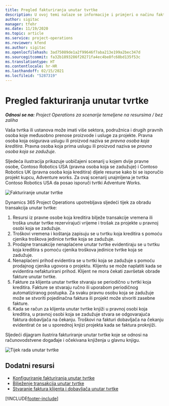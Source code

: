 ```yaml
---
title: Pregled fakturiranja unutar tvrtke
description: U ovoj temi nalaze se informacije i primjeri o načinu fakturiranja projekata unutar tvrtke.
author: sigitac
manager: tfehr
ms.date: 11/19/2020
ms.topic: article
ms.service: project-operations
ms.reviewer: kfend
ms.author: sigitac
ms.openlocfilehash: 3ad75089de1a2f99646f7aba213e199a2bec347d
ms.sourcegitcommit: fa32b1893286f20271fa4ec4be8fc68bd135f53c
ms.translationtype: HT
ms.contentlocale: hr-HR
ms.lasthandoff: 02/15/2021
ms.locfileid: "5287319"
---
```

# <a name="intercompany-invoicing-overview"></a>Pregled fakturiranja unutar tvrtke

_**Odnosi se na:** Project Operations za scenarije temeljene na resursima / bez zaliha_

Vaša tvrtka ili ustanova može imati više sektora, podružnica i drugih pravnih osoba koje međusobno prenose proizvode i usluge za projekte. Pravna osoba koja osigurava uslugu ili proizvod naziva se *pravna osoba koja kreditira*. Pravna osoba koja prima uslugu ili proizvod naziva se *pravna osoba koja se zadužuje*.

Sljedeća ilustracija prikazuje uobičajeni scenarij u kojem dvije pravne osobe, Contoso Robotics USA (pravna osoba koja se zadužuje) i Contoso Robotics UK (pravna osoba koja kreditira) dijele resurse kako bi se isporučio projekt kupcu, Adventure works. Za ovaj scenarij unajmljena je tvrtka Contoso Robotics USA da posao isporuči tvrtki Adventure Works.

![Fakturiranje unutar tvrtke](./media/IntercompanyScenario.png) 

Dynamics 365 Project Operations upotrebljava sljedeći tijek za obradu transakcija unutar tvrtke:

1. Resursi iz pravne osobe koja kreditira bilježe transakcije vremena ili troška unutar tvrtke rezervirajući vrijeme i trošak za projekte u pravnoj osobi koja se zadužuje.
2. Troškovi vremena i koštanja zapisuju se u tvrtku koja kreditira s pomoću cjenika troškova jedinice tvrtke koja se zadužuje.
3. Prodajne transakcije nenaplaćene unutar tvrtke evidentiraju se u tvrtku koja kreditira s pomoću cjenika troškova jedinice tvrtke koja se zadužuje.
4. Nenaplaćeni prihod evidentira se u tvrtki koja se zadužuje s pomoću prodajnog cjenika ugovora o projektu. Klijentu se može naplatiti kada se evidentira nefakturirani prihod. Klijent ne mora čekati završetak obrade fakture unutar tvrtke.
5. Fakture za klijenta unutar tvrtke stvaraju se periodično u tvrtki koja kreditira. Fakture se stvaraju ručno ili uporabom periodičnog automatiziranog postupka. Za svaku pravnu osobu koja se zadužuje može se stvoriti pojedinačna faktura ili projekt može stvoriti zasebne fakture.
6. Kada se račun za klijenta unutar tvrtke knjiži u pravnoj osobi koja kreditira, u pravnoj osobi koja se zadužuje stvara se odgovarajuća faktura dobavljača na čekanju. Troškovi na fakturi dobavljača na čekanju evidentirat će se u sporednoj knjizi projekta kada se faktura proknjiži.

Sljedeći dijagram ilustrira fakturiranje unutar tvrtke koje se odnosi na računovodstvene događaje i očekivana knjiženja u glavnu knjigu.

![Tijek rada unutar tvrtke](./media/IntercompanyFlow.png)

## <a name="additional-resources"></a>Dodatni resursi

- [Konfiguriranje fakturiranja unutar tvrtke](configure-intercompany-invoicing.md)
- [Bilježenje transakcija unutar tvrtke](create-intercompany-transactions.md)
- [Stvaranje faktura klijenta i dobavljača unutar tvrtke](create-intercompany-customer-vendor-invoices.md)


[!INCLUDE[footer-include](../includes/footer-banner.md)]